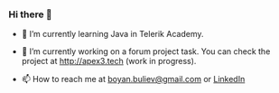 ### Hi there 👋

- 🌱 I’m currently learning Java in Telerik Academy.
- 🔭 I’m currently working on a forum project task. You can check the project at http://apex3.tech (work in progress). 

- 📫 How to reach me at boyan.buliev@gmail.com or [LinkedIn](https://www.linkedin.com/in/boyan-buliev)
